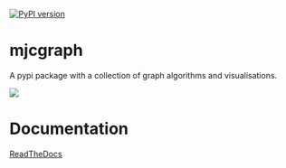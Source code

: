 [![PyPI version](https://badge.fury.io/py/mjcgraph.svg)](https://badge.fury.io/py/mjcgraph)

# mjcgraph
A pypi package with a collection of graph algorithms and visualisations.

![](https://raw.githubusercontent.com/mortenjc/pygraph/main/docs/long.png)


# Documentation

[ReadTheDocs](https://mjcgraph-doc.readthedocs.io/)
